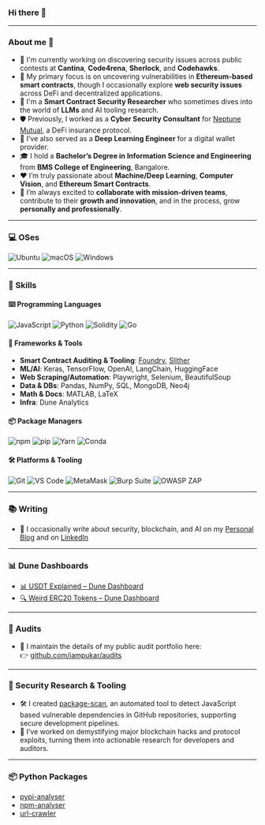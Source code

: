 ### Hi there 👋

---

### About me 💯

- 🔭 I'm currently working on discovering security issues across public contests at **Cantina**, **Code4rena**, **Sherlock**, and **Codehawks**.
- 🔐 My primary focus is on uncovering vulnerabilities in **Ethereum-based smart contracts**, though I occasionally explore **web security issues** across DeFi and decentralized applications.
- 🧠 I'm a **Smart Contract Security Researcher** who sometimes dives into the world of **LLMs** and AI tooling research.
- 🛡️ Previously, I worked as a **Cyber Security Consultant** for [Neptune Mutual](https://neptunemutual.com), a DeFi insurance protocol.
- 🤖 I’ve also served as a **Deep Learning Engineer** for a digital wallet provider.
- 🎓 I hold a **Bachelor’s Degree in Information Science and Engineering** from **BMS College of Engineering**, Bangalore.
- ❤️ I’m truly passionate about **Machine/Deep Learning**, **Computer Vision**, and **Ethereum Smart Contracts**.
- 🤝 I’m always excited to **collaborate with mission-driven teams**, contribute to their **growth and innovation**, and in the process, grow **personally and professionally**.

---

### 💻 OSes

<p>
  <img alt="Ubuntu" src="https://img.shields.io/badge/Ubuntu-E95420?style=for-the-badge&logo=ubuntu&logoColor=white"/>
  <img alt="macOS" src="https://img.shields.io/badge/macOS-000000?style=for-the-badge&logo=apple&logoColor=white"/>
  <img alt="Windows" src="https://img.shields.io/badge/Windows-0078D6?style=for-the-badge&logo=windows&logoColor=white"/>
</p>

---

### 🎯 Skills

#### ⌨️ Programming Languages

<p>
  <img alt="JavaScript" src="https://img.shields.io/badge/JavaScript-323330?style=for-the-badge&logo=javascript&logoColor=F7DF1E"/>
  <img alt="Python" src="https://img.shields.io/badge/Python-3776AB?style=for-the-badge&logo=python&logoColor=white"/>
  <img alt="Solidity" src="https://img.shields.io/badge/Solidity-e6e6e6?style=for-the-badge&logo=solidity&logoColor=black"/>
  <img alt="Go" src="https://img.shields.io/badge/Go-00ADD8?style=for-the-badge&logo=go&logoColor=white"/>
</p>

#### 🧰 Frameworks & Tools

- **Smart Contract Auditing & Tooling**: [Foundry](https://github.com/foundry-rs/foundry), [Slither](https://github.com/crytic/slither)  
- **ML/AI**: Keras, TensorFlow, OpenAI, LangChain, HuggingFace
- **Web Scraping/Automation**: Playwright, Selenium, BeautifulSoup
- **Data & DBs**: Pandas, NumPy, SQL, MongoDB, Neo4j
- **Math & Docs**: MATLAB, LaTeX
- **Infra**: Dune Analytics

#### 📦 Package Managers

<p>
  <img alt="npm" src="https://img.shields.io/badge/npm-CB3837?style=for-the-badge&logo=npm&logoColor=white"/>
  <img alt="pip" src="https://img.shields.io/badge/pip-3776AB?style=for-the-badge&logo=python&logoColor=white"/>
  <img alt="Yarn" src="https://img.shields.io/badge/Yarn-2C8EBB?style=for-the-badge&logo=yarn&logoColor=white"/>
  <img alt="Conda" src="https://img.shields.io/badge/conda-342B029?&style=for-the-badge&logo=anaconda&logoColor=white"/>
</p>

#### 🛠 Platforms & Tooling

<p>
  <img alt="Git" src="https://img.shields.io/badge/Git-F05032?style=for-the-badge&logo=git&logoColor=white"/>
  <img alt="VS Code" src="https://img.shields.io/badge/VSCode-007ACC?style=for-the-badge&logo=visual-studio-code&logoColor=white"/>
  <img alt="MetaMask" src="https://img.shields.io/badge/MetaMask-333333?style=for-the-badge&logo=metamask&logoColor=F6851B"/>
  <img alt="Burp Suite" src="https://img.shields.io/badge/Burp_Suite-FE7A16?style=for-the-badge&logo=burp-suite&logoColor=white"/>
  <img alt="OWASP ZAP" src="https://img.shields.io/badge/OWASP_ZAP-2C2C2C?style=for-the-badge&logo=OWASP&logoColor=white"/>
</p>

---

### 📚 Writing

- 📄 I occasionally write about security, blockchain, and AI on my [Personal Blog](http://iampukar.github.io/) and on [LinkedIn](https://www.linkedin.com/in/iampukar/)

---

### 📊 Dune Dashboards

- [📊 USDT Explained – Dune Dashboard](https://dune.com/hellopukar/usdt-explained)
- [🔍 Weird ERC20 Tokens – Dune Dashboard](https://dune.com/hellopukar/weird-erc20-tokens)

---

### 🔎 Audits

- 🔬 I maintain the details of my public audit portfolio here:  
  👉 [github.com/iampukar/audits](https://github.com/iampukar/audits)

---

### 🔎 Security Research & Tooling

- 🛠 I created [package-scan](https://github.com/iampukar/package-scan), an automated tool to detect JavaScript based vulnerable dependencies in GitHub repositories, supporting secure development pipelines.
- 📖 I’ve worked on demystifying major blockchain hacks and protocol exploits, turning them into actionable research for developers and auditors.

---

### 📦 Python Packages

- [pypi-analyser](https://pypi.org/project/pypi-analyser/)
- [npm-analyser](https://pypi.org/project/npm-analyser/)
- [url-crawler](https://pypi.org/project/url-crawler/)
